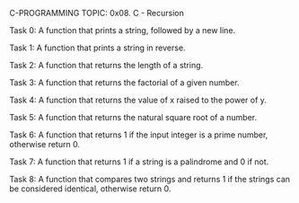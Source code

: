 C-PROGRAMMING TOPIC: 0x08. C - Recursion

Task 0: A function that prints a string, followed by a new line.

Task 1: A function that prints a string in reverse.

Task 2: A function that returns the length of a string.

Task 3: A function that returns the factorial of a given number.

Task 4: A function that returns the value of x raised to the power of y.

Task 5: A function that returns the natural square root of a number.

Task 6: A function that returns 1 if the input integer is a prime number, otherwise return 0.

Task 7: A function that returns 1 if a string is a palindrome and 0 if not.

Task 8: A function that compares two strings and returns 1 if the strings can be considered identical, otherwise return 0.
